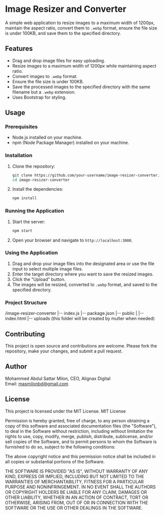 # Image Resizer and Converter

A simple web application to resize images to a maximum width of 1200px, maintain the aspect ratio, convert them to `.webp` format, ensure the file size is under 100KB, and save them to the specified directory.

## Features

- Drag and drop image files for easy uploading.
- Resize images to a maximum width of 1200px while maintaining aspect ratio.
- Convert images to `.webp` format.
- Ensure the file size is under 100KB.
- Save the processed images to the specified directory with the same filename but a `.webp` extension.
- Uses Bootstrap for styling.

## Usage

### Prerequisites

- Node.js installed on your machine.
- npm (Node Package Manager) installed on your machine.

### Installation

1. Clone the repository:

   ```bash
   git clone https://github.com/your-username/image-resizer-converter.git
   cd image-resizer-converter
   ```

2. Install the dependencies:

   ```bash
   npm install
   ```

### Running the Application

1. Start the server:

   ```bash
   npm start
   ```

2. Open your browser and navigate to `http://localhost:3000`.

### Using the Application

1. Drag and drop your image files into the designated area or use the file input to select multiple image files.
2. Enter the target directory where you want to save the resized images.
3. Click the "Upload" button.
4. The images will be resized, converted to `.webp` format, and saved to the specified directory.

### Project Structure

/image-resizer-converter
|-- index.js
|-- package.json
|-- public
| |-- index.html
|-- uploads (this folder will be created by multer when needed)

## Contributing

This project is open source and contributions are welcome. Please fork the repository, make your changes, and submit a pull request.

## Author

Mohammed Abdul Sattar Milon, CEO, Alignax Digital  
Email: [masmilonbd@gmail.com](mailto:masmilonbd@gmail.com)

## License

This project is licensed under the MIT License.
MIT License

Permission is hereby granted, free of charge, to any person obtaining a copy
of this software and associated documentation files (the "Software"), to deal
in the Software without restriction, including without limitation the rights
to use, copy, modify, merge, publish, distribute, sublicense, and/or sell
copies of the Software, and to permit persons to whom the Software is
furnished to do so, subject to the following conditions:

The above copyright notice and this permission notice shall be included in all
copies or substantial portions of the Software.

THE SOFTWARE IS PROVIDED "AS IS", WITHOUT WARRANTY OF ANY KIND, EXPRESS OR
IMPLIED, INCLUDING BUT NOT LIMITED TO THE WARRANTIES OF MERCHANTABILITY,
FITNESS FOR A PARTICULAR PURPOSE AND NONINFRINGEMENT. IN NO EVENT SHALL THE
AUTHORS OR COPYRIGHT HOLDERS BE LIABLE FOR ANY CLAIM, DAMAGES OR OTHER
LIABILITY, WHETHER IN AN ACTION OF CONTRACT, TORT OR OTHERWISE, ARISING FROM,
OUT OF OR IN CONNECTION WITH THE SOFTWARE OR THE USE OR OTHER DEALINGS IN THE
SOFTWARE.
